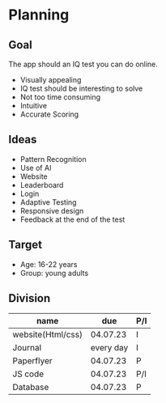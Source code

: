 # Planning

## Goal

The app should an IQ test you can do online.

- Visually appealing
- IQ test should be interesting to solve
- Not too time consuming
- Intuitive
- Accurate Scoring

## Ideas

- Pattern Recognition
- Use of AI
- Website
- Leaderboard
- Login
- Adaptive Testing
- Responsive design
- Feedback at the end of the test

## Target

- Age: 16-22 years
- Group: young adults

## Division

 name | due | P/I
 ------|-----|------
 website(Html/css)|04.07.23| I
 Journal | every day| I
 Paperflyer | 04.07.23| P
 JS code| 04.07.23| P/I
 Database | 04.07.23| P
